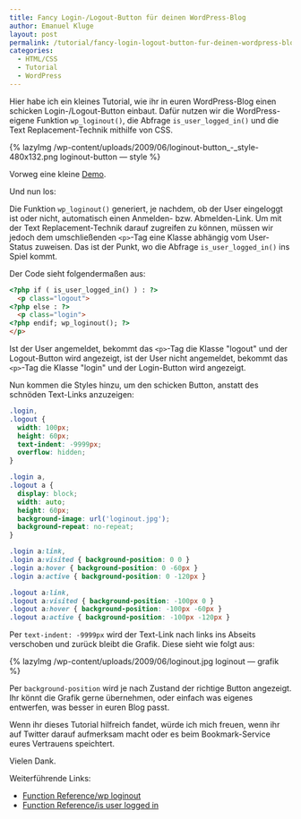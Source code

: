 ```yaml
---
title: Fancy Login-/Logout-Button für deinen WordPress-Blog
author: Emanuel Kluge
layout: post
permalink: /tutorial/fancy-login-logout-button-fur-deinen-wordpress-blog/
categories:
  - HTML/CSS
  - Tutorial
  - WordPress
---
```


Hier habe ich ein kleines Tutorial, wie ihr in euren WordPress-Blog einen schicken Login-/Logout-Button einbaut. Dafür nutzen wir die WordPress-eigene Funktion `wp_loginout()`, die Abfrage `is_user_logged_in()` und die Text Replacement-Technik mithilfe von CSS.

{% lazyImg /wp-content/uploads/2009/06/loginout-button_-_style-480x132.png loginout-button &mdash; style %}

Vorweg eine kleine [Demo][demo].

Und nun los:

Die Funktion `wp_loginout()` generiert, je nachdem, ob der User eingeloggt ist oder nicht, automatisch einen Anmelden- bzw. Abmelden-Link. Um mit der Text Replacement-Technik darauf zugreifen zu können, müssen wir jedoch dem umschließenden `<p>`-Tag eine Klasse abhängig vom User-Status zuweisen. Das ist der Punkt, wo die Abfrage `is_user_logged_in()` ins Spiel kommt.

Der Code sieht folgendermaßen aus:

```html
<?php if ( is_user_logged_in() ) : ?>
  <p class="logout">
<?php else : ?>
  <p class="login">
<?php endif; wp_loginout(); ?>
</p>
```

Ist der User angemeldet, bekommt das `<p>`-Tag die Klasse "logout" und der Logout-Button wird angezeigt, ist der User nicht angemeldet, bekommt das `<p>`-Tag die Klasse "login" und der Login-Button wird angezeigt.

Nun kommen die Styles hinzu, um den schicken Button, anstatt des schnöden Text-Links anzuzeigen:

```css
.login,
.logout {
  width: 100px;
  height: 60px;
  text-indent: -9999px;
  overflow: hidden;
}

.login a,
.logout a {
  display: block;
  width: auto;
  height: 60px;
  background-image: url('loginout.jpg');
  background-repeat: no-repeat;
}

.login a:link,
.login a:visited { background-position: 0 0 }
.login a:hover { background-position: 0 -60px }
.login a:active { background-position: 0 -120px }

.logout a:link,
.logout a:visited { background-position: -100px 0 }
.logout a:hover { background-position: -100px -60px }
.logout a:active { background-position: -100px -120px }
```

Per `text-indent: -9999px` wird der Text-Link nach links ins Abseits verschoben und zurück bleibt die Grafik. Diese sieht wie folgt aus:

{% lazyImg /wp-content/uploads/2009/06/loginout.jpg loginout &mdash; grafik %}

Per `background-position` wird je nach Zustand der richtige Button angezeigt. Ihr könnt die Grafik gerne übernehmen, oder einfach was eigenes entwerfen, was besser in euren Blog passt.

Wenn ihr dieses Tutorial hilfreich fandet, würde ich mich freuen, wenn ihr auf Twitter darauf aufmerksam macht oder es beim Bookmark-Service eures Vertrauens speichtert.

Vielen Dank.

Weiterführende Links:

 * [Function Reference/wp loginout][wp_loginout]
 * [Function Reference/is user logged in][is_user_logged_in]

[demo]: http://www.emanuel-kluge.de/demo/loginout-button/
[wp_loginout]: http://codex.wordpress.org/Function_Reference/wp_loginout
[is_user_logged_in]: http://codex.wordpress.org/Function_Reference/is_user_logged_in
